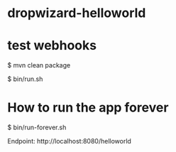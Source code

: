 dropwizard-helloworld
=====================
# test webhooks
$ mvn clean package

$ bin/run.sh 

# How to run the app  forever
$ bin/run-forever.sh

Endpoint: http://localhost:8080/helloworld




